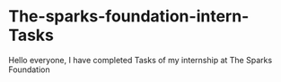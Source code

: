 # The-sparks-foundation-intern-Tasks
Hello everyone,  I have completed Tasks of my internship at The Sparks Foundation
